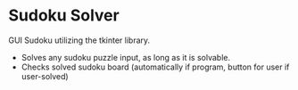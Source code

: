 # Sudoku Solver

GUI Sudoku utilizing the tkinter library. 
- Solves any sudoku puzzle input, as long as it is solvable.
- Checks solved sudoku board (automatically if program, button for user if user-solved)

